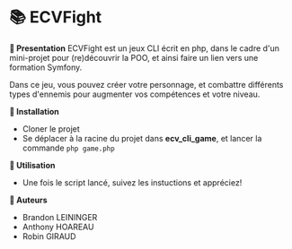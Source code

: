 # :books: ECVFight

**:pencil: Presentation**
ECVFight est un jeux CLI écrit en php, dans le cadre d'un mini-projet pour (re)découvrir la POO, et ainsi faire un lien vers une formation Symfony.

Dans ce jeu, vous pouvez créer votre personnage, et  combattre différents types d'ennemis pour augmenter vos compétences et votre niveau.

**:wrench: Installation**
 - Cloner le projet
 - Se déplacer à la racine du projet dans **ecv_cli_game**, et lancer la commande ``` php game.php ```
 
**:rocket: Utilisation**
  - Une fois le script lancé, suivez les instuctions et appréciez! 
 
**:construction_worker: Auteurs**
- Brandon LEININGER
- Anthony HOAREAU
- Robin GIRAUD

